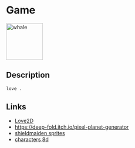 # Game

<img src="https://github.com/love2d-community/splashes/blob/master/o-ten-one/logo.png?raw=true" alt="whale" width="100">

## Description

```bash
love .
```

## Links

- [Love2D](https://love2d.org/)
- <https://deep-fold.itch.io/pixel-planet-generator>
- [shieldmaiden sprites](https://opengameart.org/content/animated-shield-maiden-sprite-busts)
- [characters 8d](https://sagak-art-pururu.itch.io/24pxminicharacters)
